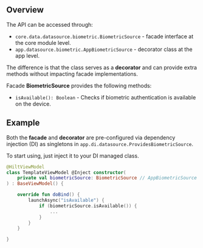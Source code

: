## Overview

The API can be accessed through:
- `core.data.datasource.biometric.BiometricSource` - facade interface at the core module level.
- `app.datasource.biometric.AppBiometricSource` - decorator class at the app level.

The difference is that the class serves as a **decorator** and can provide extra methods without impacting facade implementations.

Facade **BiometricSource** provides the following methods:

- `isAvailable(): Boolean` - Checks if biometric authentication is available on the device.

## Example

Both the **facade** and **decorator** are pre-configured via dependency injection (DI) as singletons in `app.di.datasource.ProvidesBiometricSource`.

To start using, just inject it to your DI managed class.

```kotlin
@HiltViewModel
class TemplateViewModel @Inject constructor(
    private val biometricSource: BiometricSource // AppBiometricSource
) : BaseViewModel() {

    override fun doBind() {
        launchAsync("isAvailable") {
            if (biometricSource.isAvailable()) {
                ...
            }
        }
    }

}
```